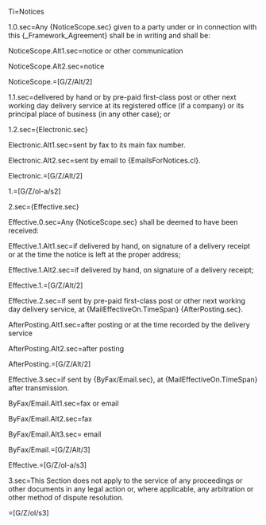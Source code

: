Ti=Notices 

1.0.sec=Any {NoticeScope.sec} given to a party under or in connection with this {_Framework_Agreement} shall be in writing and shall be:

NoticeScope.Alt1.sec=notice or other communication

NoticeScope.Alt2.sec=notice

NoticeScope.=[G/Z/Alt/2]

1.1.sec=delivered by hand or by pre-paid first-class post or other next working day delivery service at its registered office (if a company) or its principal place of business (in any other case); or 

1.2.sec={Electronic.sec}

Electronic.Alt1.sec=sent by fax to its main fax number.

Electronic.Alt2.sec=sent by email to {EmailsForNotices.cl}.

Electronic.=[G/Z/Alt/2]

1.=[G/Z/ol-a/s2]

2.sec={Effective.sec}

Effective.0.sec=Any {NoticeScope.sec} shall be deemed to have been received:

Effective.1.Alt1.sec=if delivered by hand, on signature of a delivery receipt or at the time the notice is left at the proper address;

Effective.1.Alt2.sec=if delivered by hand, on signature of a delivery receipt;

Effective.1.=[G/Z/Alt/2]

Effective.2.sec=if sent by pre-paid first-class post or other next working day delivery service, at {MailEffectiveOn.TimeSpan} {AfterPosting.sec}.

AfterPosting.Alt1.sec=after posting or at the time recorded by the delivery service

AfterPosting.Alt2.sec=after posting

AfterPosting.=[G/Z/Alt/2]


Effective.3.sec=if sent by {ByFax/Email.sec}, at {MailEffectiveOn.TimeSpan} after transmission.

ByFax/Email.Alt1.sec=fax or email

ByFax/Email.Alt2.sec=fax

ByFax/Email.Alt3.sec= email

ByFax/Email.=[G/Z/Alt/3]

Effective.=[G/Z/ol-a/s3]

3.sec=This Section does not apply to the service of any proceedings or other documents in any legal action or, where applicable, any arbitration or other method of dispute resolution.

=[G/Z/ol/s3]

